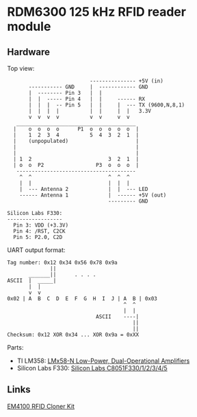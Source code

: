 RDM6300 125 kHz RFID reader module
==================================

## Hardware
Top view:
```
                           --------------- +5V (in)
       ----------- GND     |  ------------ GND
       |  -------- Pin 3   |  |
       |  |  ----- Pin 4   |  |     ------ RX
       |  |  |  -- Pin 5   |  |     |  --- TX (9600,N,8,1)
       |  |  |  |          |  |     |  |   3.3V
       v  v  v  v          v  v     v  v
   _______________________________________
  |    o  o  o  o      P1  o  o  o  o  o  |
  |    1  2  3  4          5  4  3  2  1  |
  |    (unpopulated)                      |
  |                                       |
  |                                       |
  | 1  2                         3  2  1  |
  | o  o  P2                 P3  o  o  o  |
   ---------------------------------------
    ^  ^                         ^  ^  ^
    |  |                         |  |  |
    |  --- Antenna 2             |  |  --- LED
    ------ Antenna 1             |  ------ +5V (out)
                                 --------- GND

Silicon Labs F330:
------------------
  Pin 3: VDD (+3.3V)
  Pin 4: /RST, C2CK
  Pin 5: P2.0, C2D
```

UART output format:
```
Tag number: 0x12 0x34 0x56 0x78 0x9a
              ||
       _______||      . . . .
ASCII  |  _____|
       |  |
       v  v
0x02 | A  B  C  D  E  F  G  H  I  J | A  B | 0x03
                                      ^  ^
                                      |  |
                             ASCII    ----|
                                         ||
                                         ||
Checksum: 0x12 XOR 0x34 ... XOR 0x9a = 0xXX
```

Parts:
* TI LM358: [LMx58-N Low-Power, Dual-Operational Amplifiers](http://www.ti.com/lit/ds/symlink/lm158-n.pdf)
* Silicon Labs F330: [Silicon Labs C8051F330/1/2/3/4/5](https://www.silabs.com/Support%20Documents/TechnicalDocs/C8051F33x.pdf)

## Links
[EM4100 RFID Cloner Kit](https://github.com/kbembedded/EM4100_Cloner)
